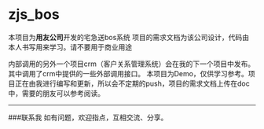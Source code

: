 # zjs_bos

  本项目为**用友公司**开发的宅急送bos系统 项目的需求文档为该公司设计，代码由本人书写用来学习。请不要用于商业用途
  
  内部调用的另外一个项目crm（客户关系管理系统）会在我的下一个项目中发布。其中调用了crm中提供的一些外部调用接口。
  本项目为Demo，仅供学习参考。项目正在由我进行编写和更新，所以会不定期的push，项目的需求文档上传在doc中，需要的朋友可以参考阅读。
  
  ***
###联系我
  如有问题，欢迎指点，互相交流、分享。

